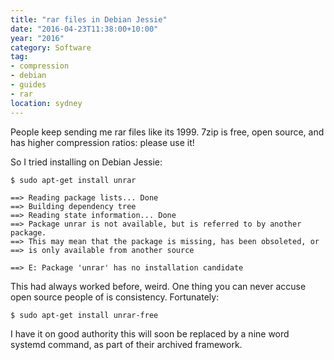 ```yaml
---
title: "rar files in Debian Jessie"
date: "2016-04-23T11:38:00+10:00"
year: "2016"
category: Software
tag:
- compression
- debian
- guides
- rar
location: sydney
---
```

People keep sending me rar files like its 1999. 7zip is free, open source, and has higher compression ratios: please use it!

So I tried installing on Debian Jessie:

    $ sudo apt-get install unrar

    ==> Reading package lists... Done
    ==> Building dependency tree
    ==> Reading state information... Done
    ==> Package unrar is not available, but is referred to by another package.
    ==> This may mean that the package is missing, has been obsoleted, or
    ==> is only available from another source

    ==> E: Package 'unrar' has no installation candidate

This had always worked before, weird. One thing you can never accuse open source people of is consistency. Fortunately:

    $ sudo apt-get install unrar-free

I have it on good authority this will soon be replaced by a nine word systemd command, as part of their archived framework.

